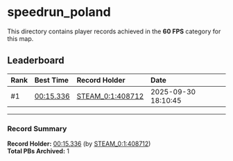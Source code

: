 # speedrun_poland

This directory contains player records achieved in the **60 FPS** category for this map.

## Leaderboard

| Rank | Best Time | Record Holder | Date                |
| :--- | :-------- | :------------ | :------------------ |
| #1   | [00:15.336](./00015336_STEAM_0_1_408712_20250930-181045.zip) | [STEAM_0:1:408712](https://speedrun16.com/profile/STEAM_0:1:408712)   | 2025-09-30 18:10:45 |

---

### Record Summary
**Record Holder:** [00:15.336](./00015336_STEAM_0_1_408712_20250930-181045.zip) (by [STEAM_0:1:408712](https://speedrun16.com/profile/STEAM_0:1:408712))  
**Total PBs Archived:** 1